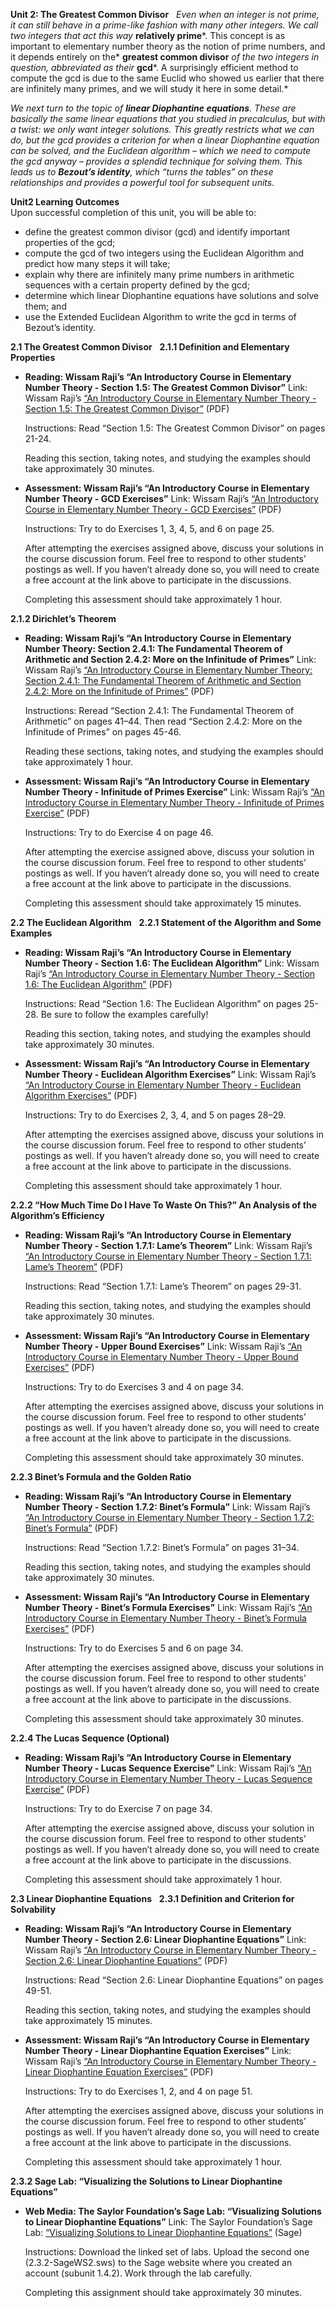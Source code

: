 **Unit 2: The Greatest Common Divisor** <span id="2"></span> 
*Even when an integer is not prime, it can still behave in a prime-like
fashion with many other integers. We call two integers that act this
way* **relatively prime***. This concept is as important to elementary
number theory as the notion of prime numbers, and it depends entirely on
the* **greatest common divisor** *of the two integers in question,
abbreviated as their* **gcd***. A surprisingly efficient method to
compute the gcd is due to the same Euclid who showed us earlier that
there are infinitely many primes, and we will study it here in some
detail.*  
  
 *We next turn to the topic of **linear Diophantine equations**. These
are basically the same linear equations that you studied in precalculus,
but with a twist: we only want integer solutions. This greatly restricts
what we can do, but the gcd provides a criterion for when a linear
Diophantine equation can be solved, and the Euclidean algorithm – which
we need to compute the gcd anyway – provides a splendid technique for
solving them. This leads us to **Bezout’s identity**, which “turns the
tables” on these relationships and provides a powerful tool for
subsequent units.*

**Unit2 Learning Outcomes**  
Upon successful completion of this unit, you will be able to:
-   define the greatest common divisor (gcd) and identify important
    properties of the gcd;
-   compute the gcd of two integers using the Euclidean Algorithm and
    predict how many steps it will take;
-   explain why there are infinitely many prime numbers in arithmetic
    sequences with a certain property defined by the gcd;
-   determine which linear Diophantine equations have solutions and
    solve them; and
-   use the Extended Euclidean Algorithm to write the gcd in terms of
    Bezout’s identity.

**2.1 The Greatest Common Divisor** <span id="2.1"></span> 
**2.1.1 Definition and Elementary Properties** <span id="2.1.1"></span> 
-   **Reading: Wissam Raji’s “An Introductory Course in Elementary
    Number Theory - Section 1.5: The Greatest Common Divisor”**
    Link: Wissam Raji’s [“An Introductory Course in Elementary Number
    Theory - Section 1.5: The Greatest Common
    Divisor”](https://resources.saylor.org/wwwresources/archived/site/wp-content/uploads/2014/05/An-Introductory-Course-in-Elementary-Number-Theory.pdf)
    (PDF)  
      
     Instructions: Read “Section 1.5: The Greatest Common Divisor” on
    pages 21-24.  
      
     Reading this section, taking notes, and studying the examples
    should take approximately 30 minutes.

-   **Assessment: Wissam Raji’s “An Introductory Course in Elementary
    Number Theory - GCD Exercises”**
    Link: Wissam Raji’s [“An Introductory Course in Elementary Number
    Theory - GCD
    Exercises”](https://resources.saylor.org/wwwresources/archived/site/wp-content/uploads/2014/05/An-Introductory-Course-in-Elementary-Number-Theory.pdf)
    (PDF)  
      
     Instructions: Try to do Exercises 1, 3, 4, 5, and 6 on page 25.  
      
     After attempting the exercises assigned above, discuss your
    solutions in the course discussion forum. Feel free to respond to
    other students’ postings as well. If you haven’t already done so,
    you will need to create a free account at the link above to
    participate in the discussions.  
      
     Completing this assessment should take approximately 1 hour.

**2.1.2 Dirichlet’s Theorem** <span id="2.1.2"></span> 
-   **Reading: Wissam Raji’s “An Introductory Course in Elementary
    Number Theory: Section 2.4.1: The Fundamental Theorem of Arithmetic
    and Section 2.4.2: More on the Infinitude of Primes”**
    Link: Wissam Raji’s [“An Introductory Course in Elementary Number
    Theory: Section 2.4.1: The Fundamental Theorem of Arithmetic and
    Section 2.4.2: More on the Infinitude of
    Primes”](https://resources.saylor.org/wwwresources/archived/site/wp-content/uploads/2014/05/An-Introductory-Course-in-Elementary-Number-Theory.pdf)
    (PDF)  
      
     Instructions: Reread “Section 2.4.1: The Fundamental Theorem of
    Arithmetic” on pages 41–44. Then read “Section 2.4.2: More on the
    Infinitude of Primes” on pages 45-46.  
      
     Reading these sections, taking notes, and studying the examples
    should take approximately 1 hour.

-   **Assessment: Wissam Raji’s “An Introductory Course in Elementary
    Number Theory - Infinitude of Primes Exercise”**
    Link: Wissam Raji’s [“An Introductory Course in Elementary Number
    Theory - Infinitude of Primes
    Exercise”](https://resources.saylor.org/wwwresources/archived/site/wp-content/uploads/2014/05/An-Introductory-Course-in-Elementary-Number-Theory.pdf)
    (PDF)  
      
     Instructions: Try to do Exercise 4 on page 46.  
      
     After attempting the exercise assigned above, discuss your solution
    in the course discussion forum. Feel free to respond to other
    students’ postings as well. If you haven’t already done so, you will
    need to create a free account at the link above to participate in
    the discussions.  
      
     Completing this assessment should take approximately 15 minutes.

**2.2 The Euclidean Algorithm** <span id="2.2"></span> 
**2.2.1 Statement of the Algorithm and Some Examples** <span
id="2.2.1"></span> 
-   **Reading: Wissam Raji’s “An Introductory Course in Elementary
    Number Theory - Section 1.6: The Euclidean Algorithm”**
    Link: Wissam Raji’s [“An Introductory Course in Elementary Number
    Theory - Section 1.6: The Euclidean
    Algorithm”](https://resources.saylor.org/wwwresources/archived/site/wp-content/uploads/2014/05/An-Introductory-Course-in-Elementary-Number-Theory.pdf#_blank)
    (PDF)  
      
     Instructions: Read “Section 1.6: The Euclidean Algorithm” on pages
    25-28. Be sure to follow the examples carefully!  
      
     Reading this section, taking notes, and studying the examples
    should take approximately 30 minutes.

-   **Assessment: Wissam Raji’s “An Introductory Course in Elementary
    Number Theory - Euclidean Algorithm Exercises”**
    Link: Wissam Raji’s [“An Introductory Course in Elementary Number
    Theory - Euclidean Algorithm
    Exercises”](https://resources.saylor.org/wwwresources/archived/site/wp-content/uploads/2014/05/An-Introductory-Course-in-Elementary-Number-Theory.pdf)
    (PDF)  
      
     Instructions: Try to do Exercises 2, 3, 4, and 5 on pages 28–29.  
      
     After attempting the exercises assigned above, discuss your
    solutions in the course discussion forum. Feel free to respond to
    other students’ postings as well. If you haven’t already done so,
    you will need to create a free account at the link above to
    participate in the discussions.  
      
     Completing this assessment should take approximately 1 hour.

**2.2.2 “How Much Time Do I Have To Waste On This?” An Analysis of the
Algorithm’s Efficiency** <span id="2.2.2"></span> 
-   **Reading: Wissam Raji’s “An Introductory Course in Elementary
    Number Theory - Section 1.7.1: Lame’s Theorem”**
    Link: Wissam Raji’s [“An Introductory Course in Elementary Number
    Theory - Section 1.7.1: Lame’s
    Theorem”](https://resources.saylor.org/wwwresources/archived/site/wp-content/uploads/2014/05/An-Introductory-Course-in-Elementary-Number-Theory.pdf)
    (PDF)  
      
     Instructions: Read “Section 1.7.1: Lame’s Theorem” on pages
    29-31.  
      
     Reading this section, taking notes, and studying the examples
    should take approximately 30 minutes.

-   **Assessment: Wissam Raji’s “An Introductory Course in Elementary
    Number Theory - Upper Bound Exercises”**
    Link: Wissam Raji’s [“An Introductory Course in Elementary Number
    Theory - Upper Bound
    Exercises”](https://resources.saylor.org/wwwresources/archived/site/wp-content/uploads/2014/05/An-Introductory-Course-in-Elementary-Number-Theory.pdf)
    (PDF)  
      
     Instructions: Try to do Exercises 3 and 4 on page 34.  
      
     After attempting the exercises assigned above, discuss your
    solutions in the course discussion forum. Feel free to respond to
    other students’ postings as well. If you haven’t already done so,
    you will need to create a free account at the link above to
    participate in the discussions.  
      
     Completing this assessment should take approximately 30 minutes.

**2.2.3 Binet’s Formula and the Golden Ratio** <span id="2.2.3"></span> 
-   **Reading: Wissam Raji’s “An Introductory Course in Elementary
    Number Theory - Section 1.7.2: Binet’s Formula”**
    Link: Wissam Raji’s [“An Introductory Course in Elementary Number
    Theory - Section 1.7.2: Binet’s
    Formula”](https://resources.saylor.org/wwwresources/archived/site/wp-content/uploads/2014/05/An-Introductory-Course-in-Elementary-Number-Theory.pdf)
    (PDF)  
      
     Instructions: Read “Section 1.7.2: Binet’s Formula” on pages
    31–34.  
      
     Reading this section, taking notes, and studying the examples
    should take approximately 30 minutes.

-   **Assessment: Wissam Raji’s “An Introductory Course in Elementary
    Number Theory - Binet’s Formula Exercises”**
    Link: Wissam Raji’s [“An Introductory Course in Elementary Number
    Theory - Binet’s Formula
    Exercises”](https://resources.saylor.org/wwwresources/archived/site/wp-content/uploads/2014/05/An-Introductory-Course-in-Elementary-Number-Theory.pdf)
    (PDF)  
      
     Instructions: Try to do Exercises 5 and 6 on page 34.  
      
     After attempting the exercises assigned above, discuss your
    solutions in the course discussion forum. Feel free to respond to
    other students’ postings as well. If you haven’t already done so,
    you will need to create a free account at the link above to
    participate in the discussions.  
      
     Completing this assessment should take approximately 30 minutes.

**2.2.4 The Lucas Sequence (Optional)** <span id="2.2.4"></span> 
-   **Reading: Wissam Raji’s “An Introductory Course in Elementary
    Number Theory - Lucas Sequence Exercise”**
    Link: Wissam Raji’s [“An Introductory Course in Elementary Number
    Theory - Lucas Sequence
    Exercise”](https://resources.saylor.org/wwwresources/archived/site/wp-content/uploads/2014/05/An-Introductory-Course-in-Elementary-Number-Theory.pdf)
    (PDF)  
      
     Instructions: Try to do Exercise 7 on page 34.  
      
     After attempting the exercise assigned above, discuss your solution
    in the course discussion forum. Feel free to respond to other
    students’ postings as well. If you haven’t already done so, you will
    need to create a free account at the link above to participate in
    the discussions.  
      
     Completing this assessment should take approximately 1 hour.

**2.3 Linear Diophantine Equations** <span id="2.3"></span> 
**2.3.1 Definition and Criterion for Solvability** <span
id="2.3.1"></span> 
-   **Reading: Wissam Raji’s “An Introductory Course in Elementary
    Number Theory - Section 2.6: Linear Diophantine Equations”**
    Link: Wissam Raji’s [“An Introductory Course in Elementary Number
    Theory - Section 2.6: Linear Diophantine
    Equations”](https://resources.saylor.org/wwwresources/archived/site/wp-content/uploads/2014/05/An-Introductory-Course-in-Elementary-Number-Theory.pdf)
    (PDF)  
      
     Instructions: Read “Section 2.6: Linear Diophantine Equations” on
    pages 49-51.  
      
     Reading this section, taking notes, and studying the examples
    should take approximately 15 minutes.

-   **Assessment: Wissam Raji’s “An Introductory Course in Elementary
    Number Theory - Linear Diophantine Equation Exercises”**
    Link: Wissam Raji’s [“An Introductory Course in Elementary Number
    Theory - Linear Diophantine Equation
    Exercises”](https://resources.saylor.org/wwwresources/archived/site/wp-content/uploads/2014/05/An-Introductory-Course-in-Elementary-Number-Theory.pdf)
    (PDF)  
      
     Instructions: Try to do Exercises 1, 2, and 4 on page 51.  
      
     After attempting the exercises assigned above, discuss your
    solutions in the course discussion forum. Feel free to respond to
    other students’ postings as well. If you haven’t already done so,
    you will need to create a free account at the link above to
    participate in the discussions.  
      
     Completing this assessment should take approximately 1 hour.

**2.3.2 Sage Lab: “Visualizing the Solutions to Linear Diophantine
Equations”** <span id="2.3.2"></span> 
-   **Web Media: The Saylor Foundation’s Sage Lab: “Visualizing
    Solutions to Linear Diophantine Equations”**
    Link: The Saylor Foundation’s Sage Lab: [“Visualizing Solutions to
    Linear Diophantine
    Equations”](https://resources.saylor.org/wwwresources/archived/site/wp-content/uploads/2014/05/MA233-SageWorksheets.zip)
    (Sage)  
      
     Instructions: Download the linked set of labs. Upload the second
    one (2.3.2-SageWS2.sws) to the Sage website where you created an
    account (subunit 1.4.2). Work through the lab carefully.  
      
     Completing this assignment should take approximately 30 minutes.


